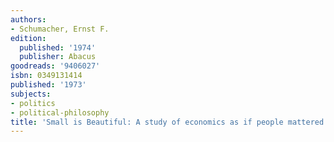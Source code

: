 ```yaml
---
authors:
- Schumacher, Ernst F.
edition:
  published: '1974'
  publisher: Abacus
goodreads: '9406027'
isbn: 0349131414
published: '1973'
subjects:
- politics
- political-philosophy
title: 'Small is Beautiful: A study of economics as if people mattered'
---
```


